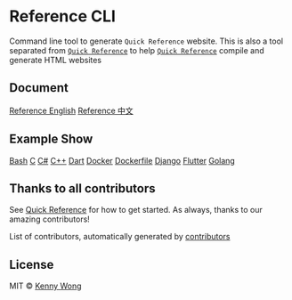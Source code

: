 Reference CLI
===

Command line tool to generate `Quick Reference` website. This is also a tool separated from [`Quick Reference`](https://jaywcjlove.github.io/reference) to help [`Quick Reference`](https://jaywcjlove.github.io/reference) compile and generate HTML websites

## Document

[Reference English](./docs/quickreference.md)<!--rehype:style=background: rgb(92 107 192);&class=contributing&data-info=👆See what's missing?-->
[Reference 中文](https://jaywcjlove.github.io/reference/docs/quickreference.html)<!--rehype:style=background: rgb(139 170 229);&class=contributing-->   
<!--rehype:class=home-card-->

## Example Show

[Bash](https://jaywcjlove.github.io/reference/docs/bash.html)<!--rehype:style=background: rgb(72 143 223);-->
[C](https://jaywcjlove.github.io/reference/docs/c.html)<!--rehype:style=background: rgb(92 107 192);-->
[C#](https://jaywcjlove.github.io/reference/docs/cs.html)<!--rehype:style=background: rgb(6 147 13);&class=contributing-->
[C++](https://jaywcjlove.github.io/reference/docs/cpp.html)<!--rehype:style=background: rgb(6 147 13);&class=contributing-->
[Dart](https://jaywcjlove.github.io/reference/docs/dart.html)<!--rehype:style=background: rgb(64 196 255);-->
[Docker](https://jaywcjlove.github.io/reference/docs/docker.html)<!--rehype:style=background: rgb(72 143 223);-->
[Dockerfile](https://jaywcjlove.github.io/reference/docs/dockerfile.html)<!--rehype:style=background: rgb(0 72 153);&class=tag&data-lang=Docker-->
[Django](https://jaywcjlove.github.io/reference/docs/djiango.html)<!--rehype:style=background: rgb(12 75 51);&class=contributing tag&data-lang=Python-->
[Flutter](https://jaywcjlove.github.io/reference/docs/flutter.html)<!--rehype:style=background: rgb(150 220 254);&class=contributing tag&data-lang=Dart-->
[Golang](https://jaywcjlove.github.io/reference/docs/golang.html)<!--rehype:style=background: rgb(39 160 193);-->
<!--rehype:class=home-card-->

## Thanks to all contributors
<!--rehype:wrap-style=text-align: center;max-width: 650px;margin: 0 auto;&class=home-title-reset-->

See [Quick Reference](./docs/quickreference.md) for how to get started. As always, thanks to our amazing contributors!
<!--rehype:style=padding-bottom:1rem;-->

<!--GAMFC--><!--GAMFC-END-->

List of contributors, automatically generated by [contributors](https://github.com/jaywcjlove/github-action-contributors)
<!--rehype:style=padding-top:1rem;-->

<!--rehype:ignore:start-->
## License

MIT © [Kenny Wong](https://github.com/jaywcjlove)
<!--rehype:ignore:end-->
